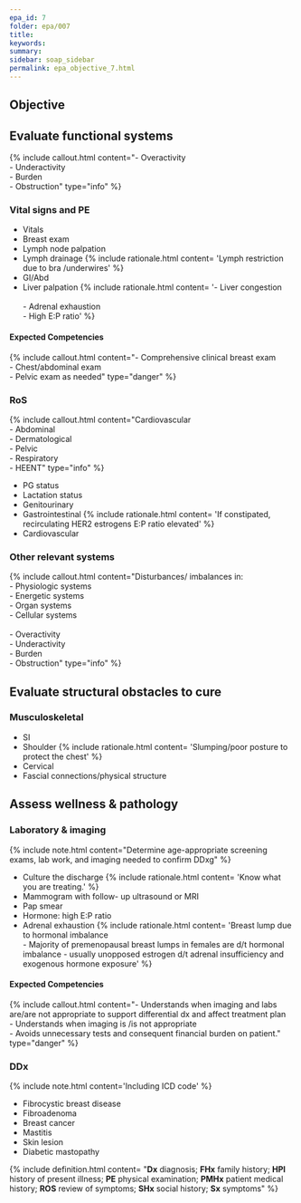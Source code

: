 ```yaml
---
epa_id: 7
folder: epa/007
title: 
keywords: 
summary: 
sidebar: soap_sidebar
permalink: epa_objective_7.html
---
```

## Objective
## Evaluate functional systems
{% include callout.html content="- Overactivity<br>- Underactivity<br>- Burden<br>- Obstruction" type="info" %}
  
### Vital signs and PE
- Vitals
- Breast exam 
- Lymph node palpation 
- Lymph drainage
    {% include rationale.html content= 'Lymph restriction due to bra /underwires' %}
- GI/Abd 
- Liver palpation
    {% include rationale.html content= '- Liver congestion<br/><br/>- Adrenal exhaustion<br/>- High E:P ratio' %}

#### Expected Competencies
{% include callout.html content="- Comprehensive clinical breast exam<br/>- Chest/abdominal exam<br/>- Pelvic exam as needed" type="danger" %}

### RoS
{% include callout.html content="Cardiovascular<br>- Abdominal<br> - Dermatological<br> - Pelvic<br>- Respiratory<br>- HEENT" type="info" %}
- PG status
- Lactation status
- Genitourinary
- Gastrointestinal
  {% include rationale.html content= 'If constipated, recirculating HER2 estrogens E:P ratio elevated' %}
- Cardiovascular

### Other relevant systems
{% include callout.html content="Disturbances/ imbalances in:<br>- Physiologic systems<br>- Energetic systems<br>- Organ systems<br>- Cellular systems<br><br>- Overactivity<br>- Underactivity<br>- Burden<br>- Obstruction" type="info" %}

## Evaluate structural obstacles to cure
### Musculoskeletal
- SI
- Shoulder
  {% include rationale.html content= 'Slumping/poor posture to protect the chest' %}
- Cervical
- Fascial connections/physical structure

## Assess wellness & pathology


### Laboratory & imaging
{% include note.html content="Determine age-appropriate screening exams, lab work, and imaging needed to confirm DDxg" %}
- Culture the discharge
  {% include rationale.html content= 'Know what you are treating.' %}
- Mammogram with follow- up ultrasound or MRI 
- Pap smear
- Hormone: high E:P ratio
- Adrenal exhaustion
  {% include rationale.html content= 'Breast lump due to hormonal imbalance<br/>- Majority of premenopausal breast lumps in females are d/t hormonal imbalance - usually unopposed estrogen d/t adrenal insufficiency and exogenous hormone exposure' %}



#### Expected Competencies
{% include callout.html content="- Understands when imaging and labs are/are not appropriate to support differential dx and affect treatment plan<br>- Understands when imaging is /is not appropriate<br>- Avoids unnecessary tests and consequent financial burden on patient." type="danger" %}

### DDx
{% include note.html content='Including ICD code' %}
- Fibrocystic breast disease
- Fibroadenoma 
- Breast cancer 
- Mastitis 
- Skin lesion
- Diabetic mastopathy

{% include definition.html content= "**Dx** diagnosis; **FHx** family history; **HPI** history of present illness; **PE** physical examination; **PMHx** patient medical history; **ROS** review of symptoms; **SHx** social history; **Sx** symptoms" %}
